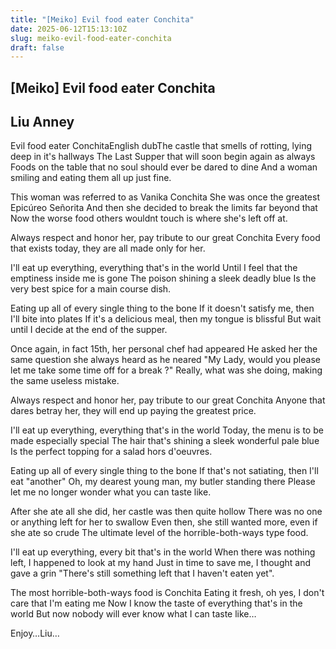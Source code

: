 ```yaml
---
title: "[Meiko] Evil food eater Conchita"
date: 2025-06-12T15:13:10Z
slug: meiko-evil-food-eater-conchita
draft: false
---
```


## [Meiko] Evil food eater Conchita

## Liu Anney

Evil food eater ConchitaEnglish dubThe castle that smells of rotting, lying deep in it's hallways
The Last Supper that will soon begin again as always
Foods on the table that no soul should ever be dared to dine
And a woman smiling and eating them all up just fine.

This woman was referred to as Vanika Conchita
She was once the greatest Epicúreo Señorita
And then she decided to break the limits far beyond that
Now the worse food others wouldnt touch is where she's left off at.

Always respect and honor her, pay tribute to our great Conchita
Every food that exists today, they are all made only for her.

I'll eat up everything, everything that's in the world
Until I feel that the emptiness inside me is gone
The poison shining a sleek deadly blue
Is the very best spice for a main course dish.

Eating up all of every single thing to the bone
If it doesn't satisfy me, then I'll bite into plates
If it's a delicious meal, then my tongue is blissful
But wait until I decide at the end of the supper.

Once again, in fact 15th, her personal chef had appeared
He asked her the same question she always heard as he neared
"My Lady, would you please let me take some time off for a break ?"
Really, what was she doing, making the same useless mistake.

Always respect and honor her, pay tribute to our great Conchita
Anyone that dares betray her, they will end up paying the greatest price.

I'll eat up everything, everything that's in the world
Today, the menu is to be made especially special
The hair that's shining a sleek wonderful pale blue
Is the perfect topping for a salad hors d'oeuvres.

Eating up all of every single thing to the bone
If that's not satiating, then I'll eat "another"
Oh, my dearest young man, my butler standing there
Please let me no longer wonder what you can taste like.

After she ate all she did, her castle was then quite hollow
There was no one or anything left for her to swallow
Even then, she still wanted more, even if she ate so crude
The ultimate level of the horrible-both-ways type food.

I'll eat up everything, every bit that's in the world
When there was nothing left, I happened to look at my hand
Just in time to save me, I thought and gave a grin
"There's still something left that I haven't eaten yet".

The most horrible-both-ways food is Conchita
Eating it fresh, oh yes, I don't care that I'm eating me
Now I know the taste of everything that's in the world
But now nobody will ever know what I can taste like…
 
Enjoy…Liu…